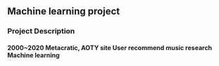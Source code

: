 ## Machine learning project

### Project Description
#### 2000~2020  Metacratic, AOTY site User recommend music research Machine learning
